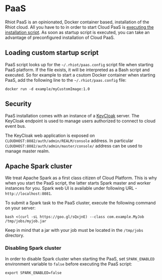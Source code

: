 # PaaS

Rhiot PaaS is an opinionated, Docker container based, installation of the Rhiot cloud. All you have to to in order
to start Cloud PaaS is [executing the installation script](../starting.md). As soon as startup script is executed, 
you can take an advantage of preconfigured installation of Cloud PaaS.

## Loading custom startup script

PaaS script looks up for the `~/.rhiot/paas.config` script file when starting PaaS platform. If the file exists, it will
be interpreted as a Bash script and executed. So for example to start a csutom Docker container when starting PaaS, add
the following line to the `~/.rhiot/paas.config` file:

    docker run -d example/myCustomImage:1.0

## Security

PaaS installation comes with an instance of a [KeyCloak](http://keycloak.jboss.org) server. The KeyCloak endpoint is
used to manage users authorized to connect to cloud event bus.

The KeyCloak web application is exposed on `CLOUDHOST:8082/auth/admin/REALM/console` address. In particular
`CLOUDHOST:8082/auth/admin/master/console/` address can be used to manage master realm.

## Apache Spark cluster

We treat Apache Spark as a first class citizen of Cloud Platform. This is why when you start the PaaS script, the latter
starts Spark master and worker instances for you. Spark web UI is available under following URL - `http://localhost:8081`.

To submit a Spark task to the PaaS cluster, execute the following command on your server:

    bash <(curl -sL https://goo.gl/sQxjnE) --class com.example.MyJob  /tmp/jobs/myjob.jar

Keep in mind that a jar with your job must be located in the `/tmp/jobs` directory.

### Disabling Spark cluster

In order to disable Spark cluster when starting the PaaS, set `SPARK_ENABLED` environment variable to `false` before
executing the PaaS script:

    export SPARK_ENABLED=false

